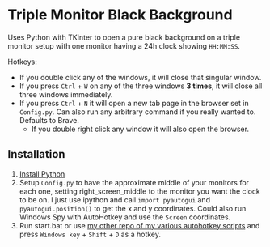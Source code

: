 # Triple Monitor Black Background
Uses Python with TKinter to open a pure black background on a triple monitor setup with one monitor having a 24h clock showing `HH:MM:SS`. 

Hotkeys:
- If you double click any of the windows, it will close that singular window.
- If you press `Ctrl` + `W` on any of the three windows **3 times**, it will close all three windows immediately.
- If you press `Ctrl` + `N` it will open a new tab page in the browser set in `Config.py`. Can also run any arbitrary command if you really wanted to. Defaults to Brave.
    - If you double right click any window it will also open the browser.

## Installation
1. [Install Python](https://docs.anaconda.com/miniconda/)
2. Setup `Config.py` to have the approximate middle of your monitors for each one, setting right_screen_middle to the monitor you want the clock to be on. I just use ipython and call `import pyautogui` and `pyautogui.position()` to get the x and y coordinates. Could also run Windows Spy with AutoHotkey and use the `Screen` coordinates.
3. Run start.bat or use [my other repo of my various autohotkey scripts](https://github.com/AlexSchwamle/AutoHotkeyHotfixes) and press `Windows key` + `Shift` + `D` as a hotkey.